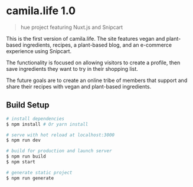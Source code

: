 # camila.life 1.0

> hue project featuring Nuxt.js and Snipcart

This is the first version of camila.life.  The site features vegan and plant-based ingredients, recipes, a plant-based blog, and an e-commerce experience using Snipcart.

The functionality is focused on allowing visitors to create a profile, then save ingredients they want to try in their shopping list.

The future goals are to create an online tribe of members that support and share their recipes with vegan and plant-based ingredients.

## Build Setup

``` bash
# install dependencies
$ npm install # Or yarn install

# serve with hot reload at localhost:3000
$ npm run dev

# build for production and launch server
$ npm run build
$ npm start

# generate static project
$ npm run generate
```
